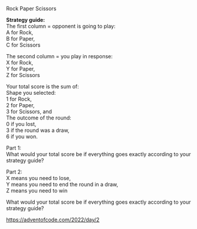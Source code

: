 Rock Paper Scissors  

**Strategy guide:**  
The first column = opponent is going to play:  
A for Rock,  
B for Paper,  
C for Scissors  

The second column = you play in response:  
X for Rock,  
Y for Paper,  
Z for Scissors  

Your total score is the sum of:  
Shape you selected:  
1 for Rock,  
2 for Paper,  
3 for Scissors, and  
The outcome of the round:  
0 if you lost,  
3 if the round was a draw,  
6 if you won.  

Part 1:  
What would your total score be if everything goes exactly according to your strategy guide?

Part 2:  
X means you need to lose,  
Y means you need to end the round in a draw,  
Z means you need to win  

What would your total score be if everything goes exactly according to your strategy guide?


https://adventofcode.com/2022/day/2 